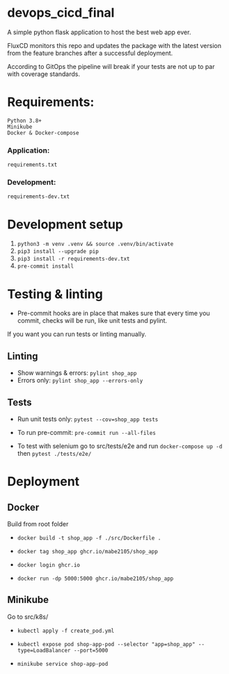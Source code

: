 # devops_cicd_final

A simple python flask application to host the best web app ever.

FluxCD monitors this repo and updates the package with the latest version from the feature branches after a successful deployment.

According to GitOps the pipeline will break if your tests are not up to par with coverage standards.

# Requirements:
    Python 3.8+
    Minikube
    Docker & Docker-compose

### Application:

    requirements.txt

### Development:

    requirements-dev.txt

# Development setup

1. `python3 -m venv .venv && source .venv/bin/activate `
2. `pip3 install --upgrade pip`
3. `pip3 install -r requirements-dev.txt`
4. `pre-commit install`

# Testing & linting

- Pre-commit hooks are in place that makes sure that every time you commit, checks will be run, like unit tests and pylint.

If you want you can run tests or linting manually.

## Linting

- Show warnings & errors:  `pylint shop_app`
- Errors only:  `pylint shop_app --errors-only`

## Tests

- Run unit tests only:  `pytest --cov=shop_app tests`

- To run pre-commit: `pre-commit run --all-files`

- To test with selenium go to src/tests/e2e and run `docker-compose up -d` then `pytest ./tests/e2e/`

# Deployment

## Docker

Build from root folder

- `docker build -t shop_app -f ./src/Dockerfile .`

- `docker tag shop_app ghcr.io/mabe2105/shop_app`

- `docker login ghcr.io`

- `docker run -dp 5000:5000 ghcr.io/mabe2105/shop_app`

## Minikube

Go to src/k8s/

- `kubectl apply -f create_pod.yml`

- `kubectl expose pod shop-app-pod --selector "app=shop_app" --type=LoadBalancer --port=5000`

- `minikube service shop-app-pod`
